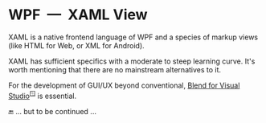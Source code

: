 # WPF&nbsp;&nbsp;&mdash;&nbsp;&nbsp;XAML View

XAML is a native frontend language of WPF and a species of markup views (like HTML for Web, or XML for Android).

XAML has sufficient specifics with a moderate to steep learning curve. It's worth mentioning that there are no mainstream alternatives to it.

For the development of GUI/UX beyond conventional, [Blend for Visual Studio](https://learn.microsoft.com/en-us/visualstudio/xaml-tools/creating-a-ui-by-using-blend-for-visual-studio)<sup>🪟</sup> is essential.

🔚 ... but to be continued ...
